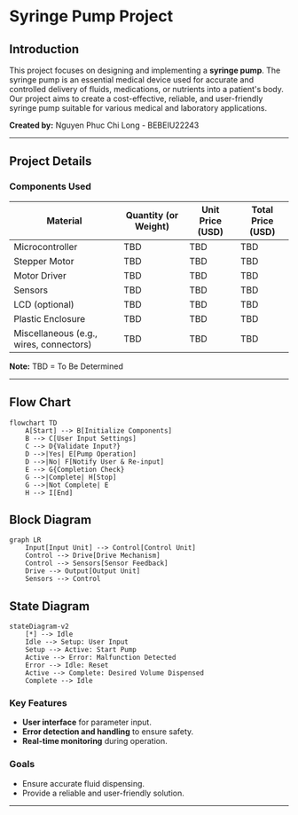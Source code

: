 # Syringe Pump Project

## Introduction  
This project focuses on designing and implementing a **syringe pump**. The syringe pump is an essential medical device used for accurate and controlled delivery of fluids, medications, or nutrients into a patient's body. Our project aims to create a cost-effective, reliable, and user-friendly syringe pump suitable for various medical and laboratory applications.

**Created by:** Nguyen Phuc Chi Long - BEBEIU22243

---

## Project Details  

### Components Used  
| Material            | Quantity (or Weight) | Unit Price (USD) | Total Price (USD) |
|---------------------|----------------------|------------------|-------------------|
| Microcontroller     | TBD                  | TBD              | TBD               |
| Stepper Motor       | TBD                  | TBD              | TBD               |
| Motor Driver        | TBD                  | TBD              | TBD               |
| Sensors             | TBD                  | TBD              | TBD               |
| LCD (optional)      | TBD                  | TBD              | TBD               |
| Plastic Enclosure   | TBD                  | TBD              | TBD               |
| Miscellaneous (e.g., wires, connectors) | TBD | TBD | TBD |

**Note:** TBD = To Be Determined  

---

## Flow Chart  

```mermaid
flowchart TD
    A[Start] --> B[Initialize Components]
    B --> C[User Input Settings]
    C --> D{Validate Input?}
    D -->|Yes| E[Pump Operation]
    D -->|No| F[Notify User & Re-input]
    E --> G{Completion Check}
    G -->|Complete| H[Stop]
    G -->|Not Complete| E
    H --> I[End]
```

## Block Diagram

```mermaid
graph LR
    Input[Input Unit] --> Control[Control Unit]
    Control --> Drive[Drive Mechanism]
    Control --> Sensors[Sensor Feedback]
    Drive --> Output[Output Unit]
    Sensors --> Control
```

## State Diagram 

```mermaid
stateDiagram-v2
    [*] --> Idle
    Idle --> Setup: User Input
    Setup --> Active: Start Pump
    Active --> Error: Malfunction Detected
    Error --> Idle: Reset
    Active --> Complete: Desired Volume Dispensed
    Complete --> Idle
```

### Key Features  
- **User interface** for parameter input.  
- **Error detection and handling** to ensure safety.  
- **Real-time monitoring** during operation.  

### Goals  
- Ensure accurate fluid dispensing.  
- Provide a reliable and user-friendly solution.  

---
